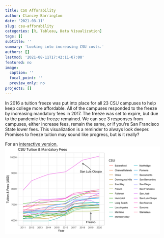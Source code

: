 ```yaml
---
title: CSU Afforability
author: Clancey Barrington
date: '2021-08-11'
slug: csu-afforability
categories: [R, Tableau, Data Visualization]
tags: []
subtitle: ''
summary: 'Looking into increasing CSU costs.'
authors: []
lastmod: '2021-08-11T17:42:11-07:00'
featured: no
image:
  caption: ''
  focal_point: ''
  preview_only: no
projects: []
---
```


In 2016 a tuition freeze was put into place for all 23 CSU campuses to help keep college more affordable. All of the campuses responded to the freeze by increasing mandatory fees in 2017. The freeze was set to expire, but due to the pandemic the freeze remained. We can see 3 responses from campuses, either increase fees, remain the same, or if you're San Francisco State lower fees. This visualization is a reminder to always look deeper. Promises to freeze tuition may sound like progress, but is it really?  
  
For an [interactive version.](https://public.tableau.com/views/CSUAfforability/Dashboard1?:language=en-US&:display_count=n&:origin=viz_share_link)
![csu](csu.png)
